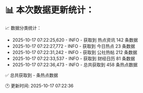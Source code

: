 📊 本次数据更新统计：
==========================

📈 数据分类统计：
- 2025-10-17 07:22:25,620 - INFO - 获取到 热点资讯 142 条数据
- 2025-10-17 07:22:27,772 - INFO - 获取到 今日热点 23 条数据
- 2025-10-17 07:22:31,242 - INFO - 获取到 公社热帖 212 条数据
- 2025-10-17 07:22:33,537 - INFO - 获取到 财经日历 81 条数据
- 2025-10-17 07:22:36,473 - INFO - 总共获取到 458 条热点数据

✅ 总共获取到 - 条热点数据

🕐 更新时间: 2025-10-17 07:22:36
